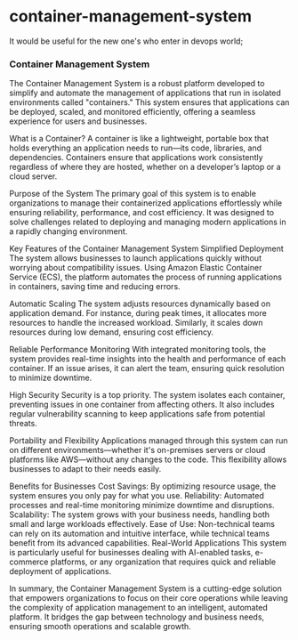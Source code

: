 # container-management-system
It would be useful for the new one's who enter in devops world;
### Container Management System

The Container Management System is a robust platform developed to simplify and automate the management of applications that run in isolated environments called "containers." This system ensures that applications can be deployed, scaled, and monitored efficiently, offering a seamless experience for users and businesses.

What is a Container?
A container is like a lightweight, portable box that holds everything an application needs to run—its code, libraries, and dependencies. Containers ensure that applications work consistently regardless of where they are hosted, whether on a developer’s laptop or a cloud server.

Purpose of the System
The primary goal of this system is to enable organizations to manage their containerized applications effortlessly while ensuring reliability, performance, and cost efficiency. It was designed to solve challenges related to deploying and managing modern applications in a rapidly changing environment.

Key Features of the Container Management System
Simplified Deployment
The system allows businesses to launch applications quickly without worrying about compatibility issues. Using Amazon Elastic Container Service (ECS), the platform automates the process of running applications in containers, saving time and reducing errors.

Automatic Scaling
The system adjusts resources dynamically based on application demand. For instance, during peak times, it allocates more resources to handle the increased workload. Similarly, it scales down resources during low demand, ensuring cost efficiency.

Reliable Performance Monitoring
With integrated monitoring tools, the system provides real-time insights into the health and performance of each container. If an issue arises, it can alert the team, ensuring quick resolution to minimize downtime.

High Security
Security is a top priority. The system isolates each container, preventing issues in one container from affecting others. It also includes regular vulnerability scanning to keep applications safe from potential threats.

Portability and Flexibility
Applications managed through this system can run on different environments—whether it's on-premises servers or cloud platforms like AWS—without any changes to the code. This flexibility allows businesses to adapt to their needs easily.

Benefits for Businesses
Cost Savings: By optimizing resource usage, the system ensures you only pay for what you use.
Reliability: Automated processes and real-time monitoring minimize downtime and disruptions.
Scalability: The system grows with your business needs, handling both small and large workloads effectively.
Ease of Use: Non-technical teams can rely on its automation and intuitive interface, while technical teams benefit from its advanced capabilities.
Real-World Applications
This system is particularly useful for businesses dealing with AI-enabled tasks, e-commerce platforms, or any organization that requires quick and reliable deployment of applications.

In summary, the Container Management System is a cutting-edge solution that empowers organizations to focus on their core operations while leaving the complexity of application management to an intelligent, automated platform. It bridges the gap between technology and business needs, ensuring smooth operations and scalable growth.

